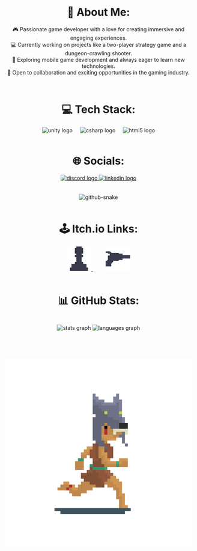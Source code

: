 <div align="center">
  <h1>💫 About Me:</h1> 

  🎮 Passionate game developer with a love for creating immersive and engaging experiences.<br>
  💻 Currently working on projects like a two-player strategy game and a dungeon-crawling shooter.<br>
  📱 Exploring mobile game    development and always eager to learn new technologies.<br>
  🚀 Open to collaboration and exciting opportunities in the gaming industry.
</div>

<br>

<div align="center">
  <h1>💻 Tech Stack:</h1> 
  <img src="https://cdn.jsdelivr.net/gh/devicons/devicon/icons/unity/unity-original.svg" height="35" alt="unity logo"  />
  <img width="12" />
  <img src="https://cdn.jsdelivr.net/gh/devicons/devicon/icons/csharp/csharp-original.svg" height="35" alt="csharp logo"  />
  <img width="12" />
  <img src="https://cdn.jsdelivr.net/gh/devicons/devicon/icons/html5/html5-original.svg" height="35" alt="html5 logo"  />
</div>

<br>

<div align="center">
  <h1>🌐 Socials:</h1>
  <a href="https://discordapp.com/users/894609918563348540" target="_blank">
    <img src="https://img.shields.io/static/v1?message=Discord&logo=discord&label=&color=7289DA&logoColor=white&labelColor=&style=for-the-badge" height="30" alt="discord logo"  />
  </a>
  <a href="https://www.linkedin.com/in/bartosz-czemerys-1240502a3/" target="_blank">
    <img src="https://img.shields.io/static/v1?message=LinkedIn&logo=linkedin&label=&color=0077B5&logoColor=white&labelColor=&style=for-the-badge" height="30" alt="linkedin logo"  />
  </a>
</div>

<br>
<br>

<div align="center">
  <picture>
    <source media="(prefers-color-scheme: dark)" srcset="https://raw.githubusercontent.com/tobiasmeyhoefer/tobiasmeyhoefer/output/github-snake-dark.svg" />
    <source media="(prefers-color-scheme: light)" srcset="https://raw.githubusercontent.com/tobiasmeyhoefer/tobiasmeyhoefer/output/github-snake.svg" />
    <img alt="github-snake" src="https://raw.githubusercontent.com/tobiasmeyhoefer/tobiasmeyhoefer/output/github-snake.svg" />
  </picture>
</div>

<br>

<div align="center">
  <h1>🕹 Itch.io Links:</h1>
  <a href="https://set1i.itch.io/strategy-game" target="_blank">
    <img src="StrategyGameIcon1.png" height="65" alt="discord logo"  />
  </a>
  <img width="30" />
  <a href="https://set1i.itch.io/test" target="_blank">
    <img src="DungeonShooterGameIcon1.png" height="65" alt="linkedin logo"  />
  </a>
</div>

<br>

<div align="center">
  <h1>📊 GitHub Stats:</h1><br>
  <img src="https://github-readme-stats.vercel.app/api?username=bartek25822&hide_title=false&hide_rank=false&show_icons=true&include_all_commits=true&count_private=true&disable_animations=false&theme=dracula&locale=en&hide_border=false" height="150" alt="stats graph"  />
  <img src="https://github-readme-stats.vercel.app/api/top-langs?username=bartek25822&locale=en&hide_title=false&layout=compact&card_width=320&langs_count=5&theme=dracula&hide_border=false" height="150" alt="languages graph"  />
</div>

<br>
<br>



<div align="center">
  <h1></h1>
  <img height="500" src="1.gif"  />
</div>


